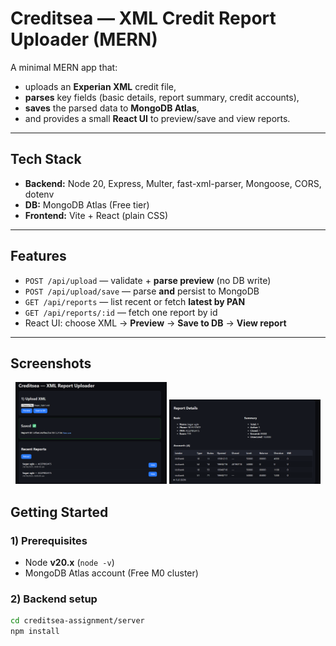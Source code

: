 # Creditsea — XML Credit Report Uploader (MERN)

A minimal MERN app that:
- uploads an **Experian XML** credit file,
- **parses** key fields (basic details, report summary, credit accounts),
- **saves** the parsed data to **MongoDB Atlas**,
- and provides a small **React UI** to preview/save and view reports.

---

## Tech Stack
- **Backend:** Node 20, Express, Multer, fast-xml-parser, Mongoose, CORS, dotenv  
- **DB:** MongoDB Atlas (Free tier)  
- **Frontend:** Vite + React (plain CSS)

---

## Features
- `POST /api/upload` — validate + **parse preview** (no DB write)
- `POST /api/upload/save` — parse **and** persist to MongoDB
- `GET /api/reports` — list recent or fetch **latest by PAN**
- `GET /api/reports/:id` — fetch one report by id
- React UI: choose XML → **Preview** → **Save to DB** → **View report**

---


## Screenshots

<p align="center">
  <img src="./assets/Screenshot 2025-10-24 080922.png" alt="Report Details screen" width="48%" />
  <img src="./assets/Screenshot 2025-10-24 080910.png" alt="Upload & Save screen" width="48%" />

</p>



## Getting Started

### 1) Prerequisites
- Node **v20.x** (`node -v`)
- MongoDB Atlas account (Free M0 cluster)

### 2) Backend setup
```bash
cd creditsea-assignment/server
npm install


